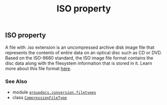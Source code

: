 ﻿---
title: ISO property
second_title: GroupDocs.Conversion for Python via .NET API References
description: 
type: docs
weight: 130
url: /python-net/groupdocs.conversion.filetypes/compressionfiletype/iso/
is_root: false
---

## ISO property


A file with .iso extension is an uncompressed archive disk image file that represents the contents of entire data on an optical disc such as CD or DVD. Based on the ISO-9660 standard, the ISO image file format contains the disc data along with the filesystem information that is stored in it.
Learn more about this file format [here](https://docs.fileformat.com/compression/iso/).

### See Also
* module [`groupdocs.conversion.filetypes`](../../)
* class [`CompressionFileType`](/conversion/python-net/groupdocs.conversion.filetypes/compressionfiletype)
